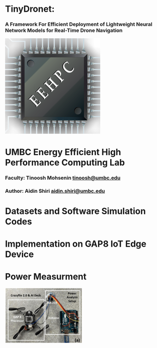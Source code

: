 # TinyDronet:      
### A Framework For Efficient Deployment of Lightweight Neural Network Models for Real-Time Drone Navigation


![alt text](https://github.com/aidins1/TinyDronet/blob/main/eehpc.png)


# UMBC Energy Efficient High Performance Computing Lab
### Faculty: Tinoosh Mohsenin tinoosh@umbc.edu
### Author: Aidin Shiri aidin.shiri@umbc.edu



# Datasets and Software Simulation Codes


# Implementation on GAP8 IoT Edge Device








# Power Measurment
<img src="https://github.com/aidins1/TinyDronet/blob/main/Measurement.jpg" width=50% height=50%>
